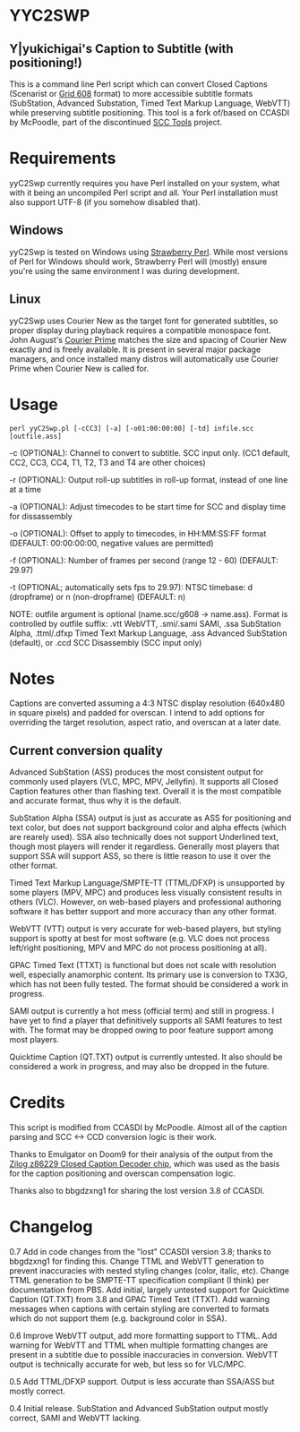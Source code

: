 # YYC2SWP 
## Y|yukichigai's Caption to Subtitle (with positioning!)

This is a command line Perl script which can convert Closed Captions (Scenarist or [Grid 608](https://github.com/CCExtractor/ccextractor/blob/master/docs/G608.TXT) format) to more accessible subtitle formats (SubStation, Advanced Substation, Timed Text Markup Language, WebVTT) while preserving subtitle positioning. This tool is a fork of/based on CCASDI by McPoodle, part of the discontinued [SCC Tools](http://www.theneitherworld.com/mcpoodle/SCC_TOOLS/DOCS/SCC_TOOLS.HTML) project.

# Requirements

yyC2Swp currently requires you have Perl installed on your system, what with it being an uncompiled Perl script and all. Your Perl installation must also support UTF-8 (if you somehow disabled that).

## Windows
yyC2Swp is tested on Windows using [Strawberry Perl](https://strawberryperl.com/). While most versions of Perl for Windows should work, Strawberry Perl will (mostly) ensure you're using the same environment I was during development.

## Linux

yyC2Swp uses Courier New as the target font for generated subtitles, so proper display during playback requires a compatible monospace font. John August's [Courier Prime](https://johnaugust.com/2013/introducing-courier-prime) matches the size and spacing of Courier New exactly and is freely available. It is present in several major package managers, and once installed many distros will automatically use Courier Prime when Courier New is called for.

# Usage

```
perl yyC2Swp.pl [-cCC3] [-a] [-o01:00:00:00] [-td] infile.scc [outfile.ass]
```
-c (OPTIONAL): Channel to convert to subtitle. SCC input only. (CC1 default, CC2, CC3, CC4, T1, T2, T3 and T4 are other choices)

-r (OPTIONAL): Output roll-up subtitles in roll-up format, instead of one line at a time

-a (OPTIONAL): Adjust timecodes to be start time for SCC and display time for dissassembly

-o (OPTIONAL): Offset to apply to timecodes, in HH:MM:SS:FF format (DEFAULT: 00:00:00:00, negative values are permitted)

-f (OPTIONAL): Number of frames per second (range 12 - 60) (DEFAULT: 29.97)

-t (OPTIONAL; automatically sets fps to 29.97): NTSC timebase: d (dropframe) or n (non-dropframe) (DEFAULT: n)

NOTE: outfile argument is optional (name.scc/g608 -> name.ass). Format is controlled by outfile suffix: .vtt WebVTT, .smi/.sami SAMI, .ssa SubStation Alpha, .ttml/.dfxp Timed Text Markup Language, .ass Advanced SubStation (default), or .ccd SCC Disassembly (SCC input only)

# Notes
Captions are converted assuming a 4:3 NTSC display resolution (640x480 in square pixels) and padded for overscan. I intend to add options for overriding the target resolution, aspect ratio, and overscan at a later date.

## Current conversion quality
Advanced SubStation (ASS) produces the most consistent output for commonly used players (VLC, MPC, MPV, Jellyfin). It supports all Closed Caption features other than flashing text. Overall it is the most compatible and accurate format, thus why it is the default.

SubStation Alpha (SSA) output is just as accurate as ASS for positioning and text color, but does not support background color and alpha effects (which are rearely used). SSA also technically does not support Underlined text, though most players will render it regardless. Generally most players that support SSA will support ASS, so there is little reason to use it over the other format.

Timed Text Markup Language/SMPTE-TT (TTML/DFXP) is unsupported by some players (MPV, MPC) and produces less visually consistent results in others (VLC). However, on web-based players and professional authoring software it has better support and more accuracy than any other format.

WebVTT (VTT) output is very accurate for web-based players, but styling support is spotty at best for most software (e.g. VLC does not process left/right positioning, MPV and MPC do not process positioning at all).

GPAC Timed Text (TTXT) is functional but does not scale with resolution well, especially anamorphic content. Its primary use is conversion to TX3G, which has not been fully tested. The format should be considered a work in progress.

SAMI output is currently a hot mess (official term) and still in progress. I have yet to find a player that definitively supports all SAMI features to test with. The format may be dropped owing to poor feature support among most players.

Quicktime Caption (QT.TXT) output is currently untested. It also should be considered a work in progress, and may also be dropped in the future.

# Credits
This script is modified from CCASDI by McPoodle. Almost all of the caption parsing and SCC <-> CCD conversion logic is their work.

Thanks to Emulgator on Doom9 for their analysis of the output from the [Zilog z86229 Closed Caption Decoder chip](https://www.zilog.com/docs/tv/z86229.pdf), which was used as the basis for the caption positioning and overscan compensation logic.

Thanks also to bbgdzxng1 for sharing the lost version 3.8 of CCASDI.

# Changelog

0.7 Add in code changes from the "lost" CCASDI version 3.8; thanks to bbgdzxng1 for finding this. Change TTML and WebVTT generation to prevent inaccuracies with nested styling changes (color, italic, etc). Change TTML generation to be SMPTE-TT specification compliant (I think) per documentation from PBS. Add initial, largely untested support for Quicktime Caption (QT.TXT) from 3.8 and GPAC Timed Text (TTXT). Add warning messages when captions with certain styling are converted to formats which do not support them (e.g. background color in SSA).

0.6 Improve WebVTT output, add more formatting support to TTML. Add warning for WebVTT and TTML when multiple formatting changes are present in a subtitle due to possible inaccuracies in conversion. WebVTT output is technically accurate for web, but less so for VLC/MPC.

0.5 Add TTML/DFXP support. Output is less accurate than SSA/ASS but mostly correct.

0.4 Initial release. SubStation and Advanced SubStation output mostly correct, SAMI and WebVTT lacking.
